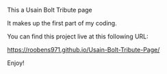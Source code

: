 This a Usain Bolt Tribute page

It makes up the first part of my coding.

You can find this project live at this following URL:

https://roobens971.github.io/Usain-Bolt-Tribute-Page/

Enjoy!
